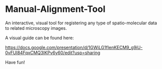 # Manual-Alignment-Tool
An interactive, visual tool for registering any type of spatio-molecular data to related microscopy images.

A visual guide can be found here:

https://docs.google.com/presentation/d/1GWiLG1fIenKECM9_g9iU-0vFUI84FqxCMQ3IKPv6y60/edit?usp=sharing

Have fun!
